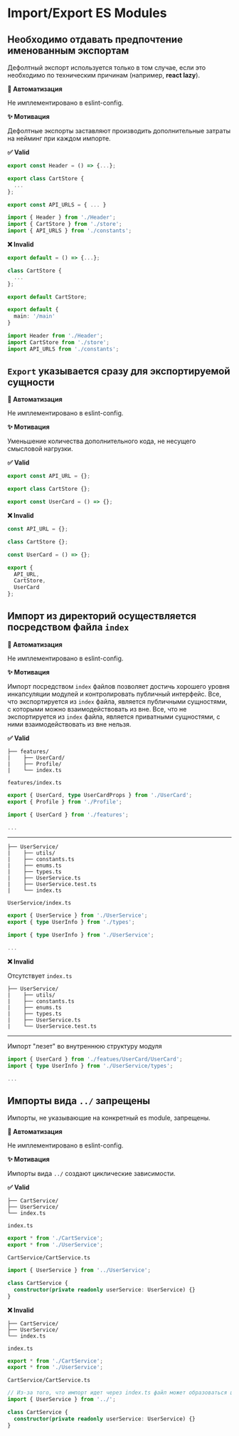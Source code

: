 # Import/Export ES Modules

## Необходимо отдавать предпочтение именованным экспортам

Дефолтный экспорт используется только в том случае, если это необходимо по техническим причинам (например, **react lazy**).

**🤖 Автоматизация**

Не имплементировано в eslint-config.

**✨ Мотивация**

Дефолтные экспорты заставляют производить дополнительные затраты на нейминг при каждом импорте.

**✅ Valid**

```ts
export const Header = () => {...};

export class CartStore {
  ...
};

export const API_URLS = { ... } 
```

```ts
import { Header } from './Header';
import { CartStore } from './store';
import { API_URLS } from './constants';
```

**❌ Invalid**

```ts
export default = () => {...};
```

```ts
class CartStore {
  ...
};

export default CartStore;
```

```ts
export default {
  main: '/main'
} 
```

```ts
import Header from './Header';
import CartStore from './store';
import API_URLS from './constants';
```


## `Export` указывается сразу для экспортируемой сущности

**🤖 Автоматизация**

Не имплементировано в eslint-config.

**✨ Мотивация**

Уменьшение количества дополнительного кода, не несущего смысловой нагрузки.

**✅ Valid**

```ts
export const API_URL = {};

export class CartStore {};

export const UserCard = () => {};
```

**❌ Invalid**

```ts
const API_URL = {};

class CartStore {};

const UserCard = () => {};

export {
  API_URL,
  CartStore,
  UserCard
};
```

## Импорт из директорий осуществляется посредством файла `index`

**🤖 Автоматизация**

Не имплементировано в eslint-config.

**✨ Мотивация**

Импорт посредством `index` файлов позволяет достичь хорошего уровня инкапсуляции модулей и контролировать публичный интерфейс.
Все, что экспортируется из `index` файла, является публичными сущностями, с которыми можно взаимодействовать из вне.
Все, что не экспортируется из `index` файла, является приватными сущностями, с ними взаимодействовать из вне нельзя.

**✅ Valid**

```
├── features/
|    ├── UserCard/ 
|    ├── Profile/
|    └── index.ts
```

```features/index.ts```
```ts
export { UserCard, type UserCardProps } from './UserCard';
export { Profile } from './Profile';
```

```ts
import { UserCard } from './features';

...
```

---

```
├── UserService/
|    ├── utils/ 
|    ├── constants.ts
|    ├── enums.ts
|    ├── types.ts
|    ├── UserService.ts
|    ├── UserService.test.ts
|    └── index.ts
```

```UserService/index.ts```
```ts
export { UserService } from './UserService';
export { type UserInfo } from './types';
```

```ts
import { type UserInfo } from './UserService';

...
```

**❌ Invalid**

Отсутствует `index.ts`
```
├── UserService/
|    ├── utils/ 
|    ├── constants.ts
|    ├── enums.ts
|    ├── types.ts
|    ├── UserService.ts
|    └── UserService.test.ts
```

---

Импорт "лезет" во внутреннюю структуру модуля 
```ts
import { UserCard } from './featues/UserCard/UserCard';
import { type UserInfo } from './UserService/types';

...
```

## Импорты вида `../` запрещены

Импорты, не указывающие на конкретный es module, запрещены.

**🤖 Автоматизация**

Не имплементировано в eslint-config.

**✨ Мотивация**

Импорты вида `../` создают циклические зависимости.

**✅ Valid**

```
├── CartService/
├── UserService/
└── index.ts
```

```index.ts```
```ts
export * from './CartService';
export * from './UserService';
```

```CartService/CartService.ts```

```ts
import { UserService } from '../UserService';

class CartService {
  constructor(private readonly userService: UserService) {}
}
```

**❌ Invalid**

```
├── CartService/
├── UserService/
└── index.ts
```

```index.ts```
```ts
export * from './CartService';
export * from './UserService';
```

```CartService/CartService.ts```
```ts
// Из-за того, что импорт идет через index.ts файл может образоваться циклическая зависимость
import { UserService } from '../';

class CartService {
  constructor(private readonly userService: UserService) {}
}
```
